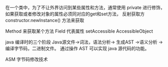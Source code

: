 在一个类中，为了不让外界访问到某些属性和方法，通常使用 private 进行修饰，如果获取或者修改对象的属性必须同对应的get和set方法，
反射获取方
constructor.newInstance() 方法来获取

Method 来获取某个方法
Field 代表属性 setAccessible
AccessibleObject 



java 编译时的三个阶段
Java源文件->词法，语法分析-> 生成AST ->语义分析 -> 编译字节码，二进制文件。
通过操作 AST 可以实现 java 源代码的功能。

ASM 字节码修改技术